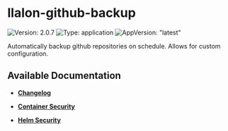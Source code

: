 # llalon-github-backup

![Version: 2.0.7](https://img.shields.io/badge/Version-2.0.7-informational?style=flat-square) ![Type: application](https://img.shields.io/badge/Type-application-informational?style=flat-square) ![AppVersion: "latest"](https://img.shields.io/badge/AppVersion-"latest"-informational?style=flat-square)

Automatically backup github repositories on schedule. Allows for custom configuration.

## Available Documentation

- [**Changelog**](CHANGELOG)

- [**Container Security**](container-security)

- [**Helm Security**](helm-security)

